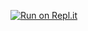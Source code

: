 [![Run on Repl.it](https://repl.it/badge/github/MostafAanwar/Disk-scheduling)](https://repl.it/github/MostafAanwar/Disk-scheduling)